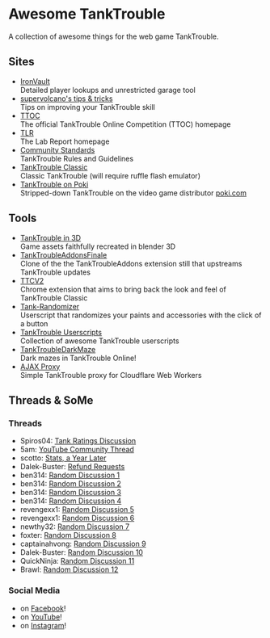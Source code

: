 # Awesome TankTrouble

A collection of awesome things for the web game TankTrouble.

## Sites

- [IronVault](https://ironvault.vercel.app) <br> Detailed player lookups and unrestricted garage tool
- [supervolcano's tips & tricks](https://sv4t.weebly.com) <br> Tips on improving your TankTrouble skill
- [TTOC](https://ttoc.ca/) <br> The official TankTrouble Online Competition (TTOC) homepage
- [TLR](https://turtlesteak.github.io/TLR/index.html) <br> The Lab Report homepage
- [Community Standards](https://docs.google.com/document/d/1xu7XeKKbfo1XLyIAYHs04GkqCZBLOeldp8raFX6Uy1Q) <br> TankTrouble Rules and Guidelines
- [TankTrouble Classic](classic.tanktrouble.com) <br> Classic TankTrouble (will require ruffle flash emulator)
- [TankTrouble on Poki](https://poki.com/en/g/tank-trouble) <br> Stripped-down TankTrouble on the video game distributor [poki.com](https://poki.com/)

## Tools

- [TankTrouble in 3D](https://github.com/asger-finding/tanktrouble-in-3d) <br> Game assets faithfully recreated in blender 3D
- [TankTroubleAddonsFinale](https://github.com/turtlesteak/TankTroubleAddonsFinale) <br> Clone of the the TankTroubleAddons extension still that upstreams TankTrouble updates
- [TTCV2](https://github.com/kamarov-therussiantank/TTCV2/tree/main) <br> Chrome extension that aims to bring back the look and feel of TankTrouble Classic
- [Tank-Randomizer](https://github.com/kamarov-therussiantank/Tank-Randomizer) <br> Userscript that randomizes your paints and accessories with the click of a button
- [TankTrouble Userscripts](https://greasyfork.org/en/scripts/by-site/tanktrouble.com) <br> Collection of awesome TankTrouble userscripts
- [TankTroubleDarkMaze](https://github.com/TankTroubleMaverick/TankTroubleDarkMaze) <br> Dark mazes in TankTrouble Online!
- [AJAX Proxy](https://github.com/asger-finding/tanktrouble-proxy) <br> Simple TankTrouble proxy for Cloudflare Web Workers

## Threads & SoMe

### Threads

- Spiros04: [Tank Ratings Discussion](https://tanktrouble.com/forum?threadId=169331)
- 5am: [YouTube Community Thread](https://tanktrouble.com/forum?threadId=156197)
- scotto: [Stats, a Year Later](https://tanktrouble.com/forum?threadId=136960)
- Dalek-Buster: [Refund Requests](https://tanktrouble.com/forum?threadId=178812)
- ben314: [Random Discussion 1](https://tanktrouble.com/forum?threadId=51873)
- ben314: [Random Discussion 2](https://tanktrouble.com/forum?threadId=97684)
- ben314: [Random Discussion 3](https://tanktrouble.com/forum?threadId=135401)
- ben314: [Random Discussion 4](https://tanktrouble.com/forum?threadId=154261)
- revengexx1: [Random Discussion 5](https://tanktrouble.com/forum?threadId=161513)
- revengexx1: [Random Discussion 6](https://tanktrouble.com/forum?threadId=167170)
- newthy32: [Random Discussion 7](https://tanktrouble.com/forum?threadId=171620)
- foxter: [Random Discussion 8](https://tanktrouble.com/forum?threadId=176665)
- captainahvong: [Random Discussion 9](https://tanktrouble.com/forum?threadId=191068)
- Dalek-Buster: [Random Discussion 10](https://tanktrouble.com/forum?threadId=458340)
- QuickNinja: [Random Discussion 11](https://tanktrouble.com/forum?threadId=463094)
- Brawl: [Random Discussion 12](https://tanktrouble.com/forum?threadId=466837)

### Social Media

- on [Facebook](https://facebook.com/TankTrouble)!
- on [YouTube](https://www.youtube.com/@TankTroubleGaming)!
- on [Instagram](https://www.instagram.com/officialtanktrouble)!
